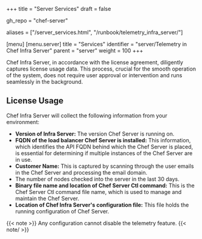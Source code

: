 +++
title = "Server Services"
draft = false

gh_repo = "chef-server"

aliases = ["/server_services.html", "/runbook/telemetry_infra_server/"]

[menu]
  [menu.server]
    title = "Services"
    identifier = "server/Telemetry in Chef Infra Server"
    parent = "server"
    weight = 100
+++

Chef Infra Server, in accordance with the license agreement, diligently captures license usage data. This process, crucial for the smooth operation of the system, does not require user approval or intervention and runs seamlessly in the background.  

## License Usage

Chef Infra Server will collect the following information from your environment:

* **Version of Infra Server:** The version Chef Server is running on.
* **FQDN of the load balancer Chef Server is installed:** This information, which identifies the API FQDN behind which the Chef Server is placed, is essential for determining if multiple instances of the Chef Server are in use.
* **Customer Name:** This is captured by scanning through the user emails in the Chef Server and processing the email domain.
* The number of nodes checked into the server in the last 30 days.
* **Binary file name and location of Chef Server Ctl command:** This is the Chef Server Ctl command file name, which is used to manage and maintain the Chef Server.
* **Location of Chef Infra Server's configuration file:** This file holds the running configuration of Chef Server.

{{< note >}} Any configuration cannot disable the telemetry feature. {{< note/ >}}
